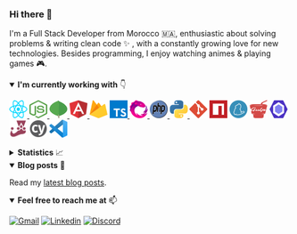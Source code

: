 ### Hi there 👋

I'm a Full Stack Developer from Morocco 🇲🇦, enthusiastic about solving problems & writing clean code :sparkles: , with a constantly growing love for new technologies. Besides programming, I enjoy watching animes & playing games :video_game:.

<details open>
  <summary><b>I'm currently working with</b> 👇</summary>

  <p></p>

  <a href="https://reactjs.org/" target="_blank" title="React"><img src="icons/react.svg" alt="React" width="32" height="32" />
  <a href="https://nodejs.org/en/" target="_blank" title="Node.js"><img src="icons/nodejs.svg" alt="Node.js" width="32" height="32" />
  <a href="https://www.mongodb.com/" target="_blank" title="MongoDB"><img src="icons/mongodb.svg" alt="MongoDB" width="32" height="32" />
  <a href="https://angular.io/" target="_blank" title="Angular"><img src="icons/angular.svg" alt="Angular" width="32" height="32" />
  <a href="https://firebase.google.com/" target="_blank" title="Firebase"><img src="icons/firebase.svg" alt="Firebase" width="32" height="32" /></a>
  <a href="https://www.typescriptlang.org/" target="_blank" title="Typescript"><img src="icons/typescript.svg" alt="Typescript" width="32" height="32" />
  <a href="https://rxjs.dev/" target="_blank" title="RxJS"><img src="icons/rxjs.svg" alt="RxJS" width="32" height="32" />
  <a href="https://www.php.net/" target="_blank" title="PHP"><img src="icons/php.svg" alt="PHP" width="32" height="32" />
  <a href="https://www.python.org/" target="_blank" title="Python"><img src="icons/python.svg" alt="Python" width="32" height="32" />
  <a href="https://git-scm.com/" target="_blank" title="Git"><img src="icons/git.svg" alt="Git" width="32" height="32" /></a>
  <a href="https://www.npmjs.com/" target="_blank" title="NPM"><img src="icons/npm.svg" alt="NPM" width="32" height="32" /></a>
  <a href="https://yarnpkg.com/" target="_blank" title="Yarn"><img src="icons/yarn.svg" alt="Yarn" width="32" height="32" /></a>
  <a href="https://gulpjs.com/" target="_blank" title="Gulp"><img src="icons/gulp.svg" alt="Gulp" width="32" height="32" /></a>
  <a href="https://eslint.org/" target="_blank" title="Eslint"><img src="icons/eslint.svg" alt="Eslint" width="32" height="32" /></a>
  <a href="https://jestjs.io/" target="_blank" title="Jest"><img src="icons/jest.svg" alt="Jest" width="32" height="32" /></a>
  <a href="https://www.cypress.io/" target="_blank" title="Cypress"><img src="icons/cypress.svg" alt="Cypress" width="32" height="32" /></a>
  <a href="https://code.visualstudio.com/" target="_blank" title="VS Code"><img src="icons/vscode.svg" alt="VS Code" width="32" height="32" /></a>

</details>

<details>
  <summary><b>Statistics</b> 📈</summary>

  <div align="center">
  
  <a href="https://github.com/AXeL-dev">
    <!--
    <img align="center" src="https://github-readme-stats.vercel.app/api?username=axel-dev&count_private=true&include_all_commits=true&show_icons=true&hide_border=true" alt="AXeL's github stats" />
    -->
    <img align="center" src="https://github-readme-stats-one-bice.vercel.app/api?username=axel-dev&count_private=true&include_all_commits=true&show_icons=true&hide_border=true&role=OWNER,ORGANIZATION_MEMBER,COLLABORATOR" alt="AXeL's github stats" />
  </a>
  
  <a href="https://github.com/AXeL-dev">
    <img align="center" src="https://github-readme-stats.vercel.app/api/top-langs?username=axel-dev&layout=compact&hide_border=true" alt="Top Langs" />
  </a>
  
  <p></p>
  
  ![visitors](https://visitor-badge-reloaded.herokuapp.com/badge?page_id=axel-dev)

  </div>
</details>

<details open>
  <summary><b>Blog posts</b> 📝</summary>
  
  <p></p>
  
  Read my [latest blog posts](https://axel-dev.github.io/portfolio/blog).
</details>

<details open>
  <summary><b>Feel free to reach me at</b> 📫</summary>
  
  <p></p>
  
  [![Gmail](https://img.shields.io/badge/Gmail-D14836?style=for-the-badge&logo=gmail&logoColor=white)](mailto:contact.axel.dev@gmail.com)
  [![Linkedin](https://img.shields.io/badge/LinkedIn-0077B5?style=for-the-badge&logo=linkedin&logoColor=white)](https://www.linkedin.com/in/anass-denna)
  [![Discord](https://img.shields.io/badge/Discord-7289DA?style=for-the-badge&logo=discord&logoColor=white)](https://pastebin.com/raw/icjT8TzX)

</details>
